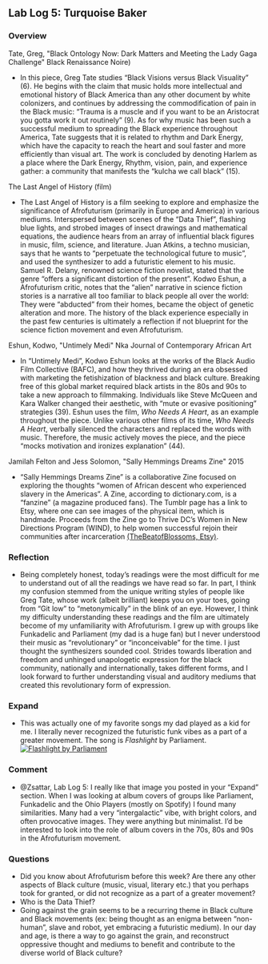 ## Lab Log 5: Turquoise Baker 
### Overview

Tate, Greg, "Black Ontology Now: Dark Matters and Meeting the Lady Gaga Challenge" Black Renaissance Noire) 

- In this piece, Greg Tate studies “Black Visions versus Black Visuality” (6). He begins with the claim that music holds more intellectual and emotional history of Black America than any other document by white colonizers, and continues by addressing the commodification of pain in the Black music: “Trauma is a muscle and if you want to be an Aristocrat you gotta work it out routinely” (9). As for why music has been such a successful medium to spreading the Black experience throughout America, Tate suggests that it is related to rhythm and Dark Energy, which have the capacity to reach the heart and soul faster and more efficiently than visual art. The work is concluded by denoting Harlem as a place where the Dark Energy, Rhythm, vision, pain, and experience gather: a community that manifests the “kulcha we call black” (15). 

The Last Angel of History (film)

- The Last Angel of History is a film seeking to explore and emphasize the significance of Afrofuturism (primarily in Europe and America) in various mediums. Interspersed between scenes of the “Data Thief”, flashing blue lights, and strobed images of insect drawings and mathematical equations, the audience hears from an array of influential black figures in music, film, science, and literature. Juan Atkins, a techno musician, says that he wants to “perpetuate the technological future to music”, and used the synthesizer to add a futuristic element to his music. Samuel R. Delany, renowned science fiction novelist, stated that the genre “offers a significant distortion of the present”. Kodwo Eshun, a  Afrofuturism critic, notes that the “alien” narrative in science fiction stories is a narrative all too familiar to black people all over the world: They were “abducted” from their homes, became the object of genetic alteration and more. The history of the black experience especially in the past few centuries is ultimately a reflection if not blueprint for the science fiction movement and even Afrofuturism. 

Eshun, Kodwo, "Untimely Medi" Nka Journal of Contemporary African Art 

- In “Untimely Medi”, Kodwo Eshun looks at the works of the Black Audio Film Collective (BAFC), and how they thrived during an era obsessed with marketing the fetishization of blackness and black culture. Breaking free of this global market required black artists in the 80s and 90s to take a new approach to filmmaking. Individuals like Steve McQueen and Kara Walker changed their aesthetic, with “mute or evasive positioning” strategies (39). Eshun uses the film, *Who Needs A Heart*, as an example throughout the piece. Unlike various other films of its time, *Who Needs A Heart*, verbally silenced the characters and replaced the words with music. Therefore, the music actively moves the piece, and the piece “mocks motivation and ironizes explanation” (44).

Jamilah Felton and Jess Solomon, "Sally Hemmings Dreams Zine" 2015 

- “Sally Hemmings Dreams Zine” is a collaborative Zine focused on exploring the thoughts “women of African descent who experienced slavery in the Americas”. A Zine, according to dictionary.com, is a “fanzine” (a magazine produced fans). The Tumblr page has a link to Etsy, where one can see images of the physical item, which is handmade. Proceeds from the Zine go to Thrive DC’s Women in New Directions Program (WIND), to help women successful rejoin their communities after incarceration [(TheBeatofBlossoms, Etsy)](https://www.etsy.com/listing/470832145/sally-hemings-dreams-zine-collaborative?ref=listing-shop-header-0).  

### Reflection

- Being completely honest, today’s readings were the most difficult for me to understand out of all the readings we have read so far. In part, I think my confusion stemmed from the unique writing styles of people like Greg Tate, whose work (albeit brilliant) keeps you on your toes, going from “Git low” to “metonymically” in the blink of an eye. However, I think my difficulty understanding these readings and the film are ultimately become of  my unfamiliarity with Afrofuturism. I grew up with groups like Funkadelic and Parliament (my dad is a huge fan) but I never understood their music as “revolutionary” or “inconceivable” for the time. I just thought the synthesizers sounded cool. Strides towards liberation and freedom and unhinged unapologetic expression for the black community, nationally and internationally, takes different forms, and I look forward to further understanding visual and auditory mediums that created this revolutionary form of expression. 

### Expand

- This was actually one of my favorite songs my dad played as a kid for me. I literally never recognized the futuristic funk vibes as a part of a greater movement. The song is *Flashlight* by Parliament.
[![*Flashlight* by Parliament](https://lh3.googleusercontent.com/YQ_IGctiIzkS0pYith4UDmkkhEzFXR8KBzZSTtf1p2EbmLTCxU2C2zAVi8Zv84a0zmLuaHvDsJXI6NpY1-S_FwGwt0uY7vNkR7TFnCQjE7pNx-Qn4QjNuPki3rurfkd54xXrp9mBmQVNhATg6YMgRR-R6zU5KaXYThVhja-cSXo92LXootvuE7RIXf0ZDRKE2tlTHjHdl96nhDaSsLg7yqr5dNNS4soe-zAGNUFLtmytqKSAA8i-iEdoeRm0xadSeO3rM28VS9MM5rtQxVtHkbD40V_hE6NxEciK-bj3iZ2sC3PMtw13ScI9r0peQHYHBNCZOk-OVgLp-gTsfJWR0sfTt-bwMcZ8csWWGsDZC5Zi-NI4Dh-IRE-xqUwpIjGOXMSgTG5PVZmb83jilxpe-FGYEIRo0ycCaOJzyG3-mlr_kQyzIzwfRS9cVkhyIyGQyjLOtQxygnsdIorz3PI76W_ZeQU72yBatuYCvFG7k4MLprKfwZSUOl1fFxdUOIFallB-ImKlk3vk3vNqHfNPgSXv4DbVU4ZkGsVsbMcAfWJEN8tHLpbu3RqddgJguAYmhSE7FOyhusXYqesgt0LIxuH87cDyr1WLWHCPo-rwnwlAOw-izJE=w556-h308-no)](https://www.youtube.com/watch?v=6F7xbF7OnxU)

### Comment

- @Zsattar, Lab Log 5: I really like that image you posted in your “Expand” section. When I was looking at album covers of groups like Parliament, Funkadelic and the Ohio Players (mostly on Spotify) I found many similarities. Many had a very “intergalactic” vibe, with bright colors, and often provocative images. They were anything but minimalist. I’d be interested to look into the role of album covers in the 70s, 80s and 90s in the Afrofuturism movement. 
  
### Questions 

- Did you know about Afrofuturism before this week? Are there any other aspects of Black culture (music, visual, literary etc.) that you perhaps took for granted, or did not recognize as a part of a greater movement?
- Who is the Data Thief? 
- Going against the grain seems to be a recurring theme in Black culture and Black movements (ex: being thought as an enigma between “non-human”, slave and robot, yet embracing a futuristic medium). In our day and age, is there a way to go against the grain, and reconstruct oppressive thought and mediums to benefit and contribute to the diverse world of Black culture? 
